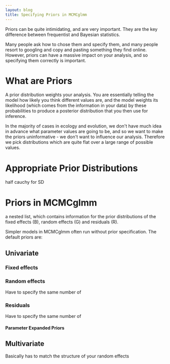 ```yaml
---
layout: blog
title: Specifying Priors in MCMCglmm
---
```


Priors can be quite intimidating, and are very important. They are the key difference between frequentist and Bayesian statistics. 

Many people ask how to chose them and specify them, and many people resort to googling and copy and pasting something they find online. However, priors can have a massive impact on your analysis, and so specifying them correctly is important.

# What are Priors 
A prior distribution weights your analysis. You are essentially telling the model how likely you think different values are, and the model weights its likelihood (which comes from the information in your data) by these probabilities to produce a posterior distribution that you then use for inference. 

In the majority of cases in ecology and evolution, we don't have much idea in advance what parameter values are going to be, and so we want to make the priors uninformative - we don't want to influence our analysis. Therefore we pick distributions which are quite flat over a large range of possible values.




# Appropriate Prior Distributions

half cauchy for SD



# Priors in MCMCglmm
a nested list, which contains information for the prior distributions of the fixed effects (B), random effects (G) and residuals (R). 


Simpler models in MCMCglmm often run without prior specification. The default priors are:

## Univariate

### Fixed effects

### Random effects
Have to specify the same number of 

### Residuals 
Have to specify the same number of 

#### Parameter Expanded Priors

## Multivariate
Basically has to match the structure of your random effects
